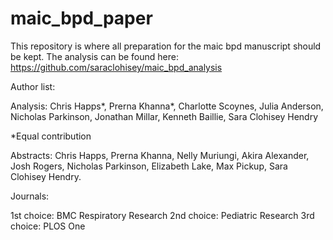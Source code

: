 # maic_bpd_paper

This repository is where all preparation for the maic bpd manuscript should be kept. The analysis can be found here: https://github.com/saraclohisey/maic_bpd_analysis

Author list: 

Analysis: Chris Happs*, Prerna Khanna*, Charlotte Scoynes, Julia Anderson, Nicholas Parkinson, Jonathan Millar, Kenneth Baillie, Sara Clohisey Hendry

*Equal contribution

Abstracts: Chris Happs, Prerna Khanna, Nelly Muriungi, Akira Alexander, Josh Rogers, Nicholas Parkinson, Elizabeth Lake, Max Pickup, Sara Clohisey Hendry.

Journals:

1st choice: BMC Respiratory Research
2nd choice: Pediatric Research
3rd choice: PLOS One
